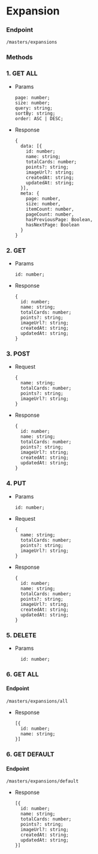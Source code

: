 # **Expansion**

### Endpoint

```
/masters/expansions
```

### Methods

### 1. GET ALL

- Params

  ```
  page: number;
  size: number;
  query: string;
  sortBy: string;
  order: ASC | DESC;
  ```

- Response

  ```
  {
    data: [{
      id: number;
      name: string;
      totalCards: number;
      points?: string;
      imageUrl?: string;
      createdAt: string;
      updatedAt: string;
    }],
    meta: {
      page: number,
      size: number,
      itemCount: number,
      pageCount: number,
      hasPreviousPage: Boolean,
      hasNextPage: Boolean
    }
  }
  ```

### 2. GET

- Params

  ```
  id: number;
  ```

- Response

  ```
  {
    id: number;
    name: string;
    totalCards: number;
    points?: string;
    imageUrl?: string;
    createdAt: string;
    updatedAt: string;
  }
  ```

### 3. POST

- Request

  ```
  {
    name: string;
    totalCards: number;
    points?: string;
    imageUrl?: string;
  }
  ```

- Response

  ```
  {
    id: number;
    name: string;
    totalCards: number;
    points?: string;
    imageUrl?: string;
    createdAt: string;
    updatedAt: string;
  }
  ```

### 4. PUT

- Params

  ```
  id: number;
  ```

- Request

  ```
  {
    name: string;
    totalCards: number;
    points?: string;
    imageUrl?: string;
  }
  ```

- Response

  ```
  {
    id: number;
    name: string;
    totalCards: number;
    points?: string;
    imageUrl?: string;
    createdAt: string;
    updatedAt: string;
  }
  ```

### 5. DELETE

- Params

  ```
    id: number;
  ```

### 6. GET ALL

#### Endpoint

```
/masters/expansions/all
```

- Response

  ```
  [{
    id: number;
    name: string;
  }]
  ```

### 6. GET DEFAULT

#### Endpoint

```
/masters/expansions/default
```

- Response

  ```
  [{
    id: number;
    name: string;
    totalCards: number;
    points?: string;
    imageUrl?: string;
    createdAt: string;
    updatedAt: string;
  }]
  ```

